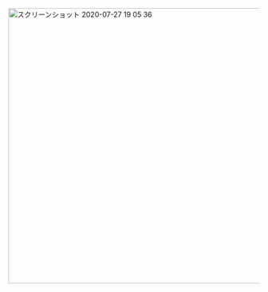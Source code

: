 <img width="552" alt="スクリーンショット 2020-07-27 19 05 36" src="https://user-images.githubusercontent.com/50798936/88530355-35f3b280-d03c-11ea-9a7d-7d73301acc62.png">
